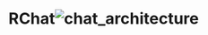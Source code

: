 # RChat![chat_architecture](https://github.com/MuzykaD/RChat/assets/60756275/80958681-dceb-4147-8871-519ed8aa705c)
